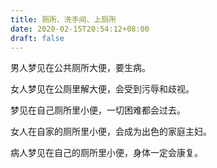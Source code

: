 ```yaml
---
title: 厕所、洗手间、上厕所
date: 2020-02-15T20:54:12+08:00
draft: false
---
```


男人梦见在公共厕所大便，要生病。

女人梦见在公厕里解大便，会受到污辱和歧视。

梦见在自己厕所里小便，一切困难都会过去。

女人在自家的厕所里小便，会成为出色的家庭主妇。

病人梦见在自己的厕所里小便，身体一定会康复。